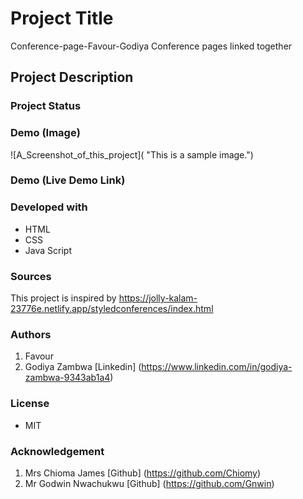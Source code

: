 # Project Title
Conference-page-Favour-Godiya
Conference pages  linked  together

## Project Description

### Project Status

### Demo (Image)
![A_Screenshot_of_this_project](  "This is a sample image.")

### Demo (Live Demo Link)

### Developed with
* HTML
* CSS
* Java Script

### Sources
This project is inspired by https://jolly-kalam-23776e.netlify.app/styledconferences/index.html

### Authors
1. Favour
2. Godiya Zambwa [Linkedin] (https://www.linkedin.com/in/godiya-zambwa-9343ab1a4)

### License
* MIT 

### Acknowledgement
1. Mrs Chioma James [Github] (https://github.com/Chiomy)
2. Mr Godwin Nwachukwu [Github] (https://github.com/Gnwin)
